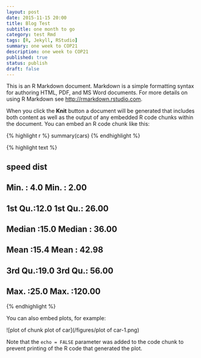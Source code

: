 ```yaml
---
layout: post
date: 2015-11-15 20:00
title: Blog Test
subtitle: one month to go
category: test Rmd
tags: [R, Jekyll, RStudio]
summary: one week to COP21
description: one week to COP21
published: true
status: publish
draft: false
---
```

 
This is an R Markdown document. Markdown is a simple formatting syntax for authoring HTML, PDF, and MS Word documents. For more details on using R Markdown see <http://rmarkdown.rstudio.com>.
 
When you click the **Knit** button a document will be generated that includes both content as well as the output of any embedded R code chunks within the document. You can embed an R code chunk like this:
 

{% highlight r %}
summary(cars)
{% endhighlight %}



{% highlight text %}
##      speed           dist       
##  Min.   : 4.0   Min.   :  2.00  
##  1st Qu.:12.0   1st Qu.: 26.00  
##  Median :15.0   Median : 36.00  
##  Mean   :15.4   Mean   : 42.98  
##  3rd Qu.:19.0   3rd Qu.: 56.00  
##  Max.   :25.0   Max.   :120.00
{% endhighlight %}
 
You can also embed plots, for example:
 
![plot of chunk plot of car](/figures/plot of car-1.png) 
 
Note that the `echo = FALSE` parameter was added to the code chunk to prevent printing of the R code that generated the plot.
